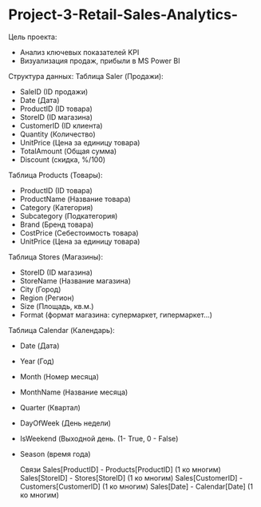# Project-3-Retail-Sales-Analytics-

Цель проекта:
- Анализ ключевых показателей KPI
- Визуализация продаж, прибыли в MS Power BI

Структура данных:
Таблица Saler (Продажи):
- SaleID (ID продажи)
- Date (Дата)
- ProductID (ID товара)
- StoreID (ID магазина)
- CustomerID (ID клиента)
- Quantity (Количество)
- UnitPrice (Цена за единицу товара)
- TotalAmount (Общая сумма)
- Discount (скидка, %/100)

Таблица Products (Товары):
- ProductID (ID товара)
- ProductName (Название товара)
- Category (Категория)
- Subcategory (Подкатегория)
- Brand (Бренд товара)
- CostPrice (Себестоимость товара)
- UnitPrice (Цена за единицу товара)

Таблица Stores (Магазины):
- StoreID (ID магазина)
- StoreName (Название магазина)
- City (Город)
- Region (Регион)
- Size (Площадь, кв.м.)
- Format (формат магазина: супермаркет, гипермаркет...)

Таблица Calendar (Календарь):

- Date (Дата)
- Year (Год)
- Month (Номер месяца)
- MonthName (Название месяца)
- Quarter (Квартал)
- DayOfWeek (День недели)
- IsWeekend (Выходной день. (1- True, 0 - False)
- Season (время года)

  Связи
Sales[ProductID] - Products[ProductID]  (1 ко многим)  
Sales[StoreID] - Stores[StoreID]  (1 ко многим)
Sales[CustomerID] - Customers[CustomerID]  (1 ко многим)
Sales[Date] - Calendar[Date]  (1 ко многим)
